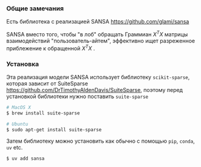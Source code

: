 ### Общие замечания

Есть библиотека с реализацией SANSA https://github.com/glami/sansa

SANSA вместо того, чтобы "в лоб" обращать Граммиан $X^T X$ матрицы взаимодействий "пользователь-айтем", эффективно ищет разреженное приблежение к обращенной $X^T X$ .
### Установка
	
Эта реализация модели SANSA использует библиотеку `scikit-sparse`, которая зависит от SuiteSparse https://github.com/DrTimothyAldenDavis/SuiteSparse, поэтому перед установкой библиотеки нужно поставить `suite-sparse`
```bash
# MacOS X
$ brew install suite-sparse

# Ubuntu
$ sudo apt-get install suite-sparse
```
Затем библиотеку можно установить как обычно с помощью `pip`, `conda`, `uv` etc.
```bash
$ uv add sansa
```
